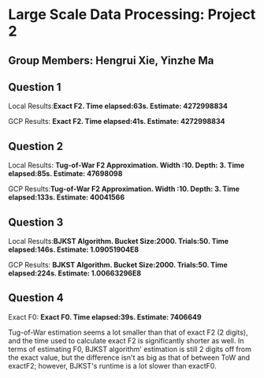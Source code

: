# Large Scale Data Processing: Project 2
## Group Members: Hengrui Xie, Yinzhe Ma

## Question 1
Local Results:**Exact F2. Time elapsed:63s. Estimate: 4272998834**    

GCP Results: **Exact F2. Time elapsed:41s. Estimate: 4272998834**

## Question 2
Local Results: **Tug-of-War F2 Approximation. Width :10. Depth: 3. Time elapsed:85s. Estimate: 47698098**

GCP Results:**Tug-of-War F2 Approximation. Width :10. Depth: 3. Time elapsed:133s. Estimate: 40041566**

## Question 3
Local Results:**BJKST Algorithm. Bucket Size:2000. Trials:50. Time elapsed:146s. Estimate: 1.09051904E8**

GCP Results: **BJKST Algorithm. Bucket Size:2000. Trials:50. Time elapsed:224s. Estimate: 1.00663296E8**

## Question 4
Exact F0: **Exact F0. Time elapsed:39s. Estimate: 7406649**

Tug-of-War estimation seems a lot smaller than that of exact F2 (2 digits), and the time used to calculate exact F2 is significantly shorter as well. In terms of estimating F0, BJKST algorithm' estimation is still 2 digits off from the exact value, but the difference isn't as big as that of between ToW and exactF2; however, BJKST's runtime is a lot slower than exactF0.



